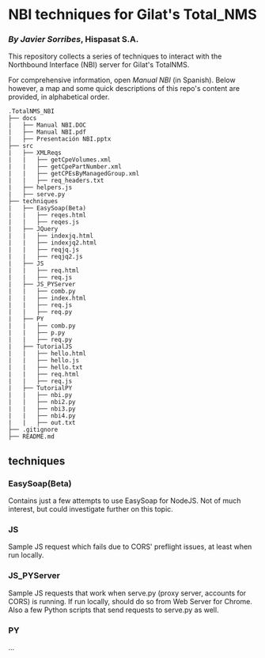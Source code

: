 NBI techniques for Gilat's Total_NMS
====================================
### *By Javier Sorribes*, Hispasat S.A.

This repository collects a series of techniques to interact with the Northbound Interface (NBI) server for Gilat's TotalNMS.

For comprehensive information, open *Manual NBI* (in Spanish). Below however, a map and some quick descriptions of this repo's content are provided, in alphabetical order.

```
.TotalNMS_NBI
├── docs
|   ├── Manual NBI.DOC
|   ├── Manual NBI.pdf
|   ├── Presentación NBI.pptx
├── src
|   ├── XMLReqs
|   |   ├── getCpeVolumes.xml
|   |   ├── getCpePartNumber.xml
|   |   ├── getCPEsByManagedGroup.xml
|   |   ├── req_headers.txt
|   ├── helpers.js
|   ├── serve.py
├── techniques
|   ├── EasySoap(Beta)
|   |   ├── reqes.html
|   |   ├── reqes.js
|   ├── JQuery
|   |   ├── indexjq.html
|   |   ├── indexjq2.html
|   |   ├── reqjq.js
|   |   ├── reqjq2.js
|   ├── JS
|   |   ├── req.html
|   |   ├── req.js
|   ├── JS_PYServer
|   |   ├── comb.py
|   |   ├── index.html
|   |   ├── req.js
|   |   ├── req.py
|   ├── PY
|   |   ├── comb.py
|   |   ├── p.py
|   |   ├── req.py
|   ├── TutorialJS
|   |   ├── hello.html
|   |   ├── hello.js
|   |   ├── hello.txt
|   |   ├── req.html
|   |   ├── req.js
|   ├── TutorialPY
|   |   ├── nbi.py
|   |   ├── nbi2.py
|   |   ├── nbi3.py
|   |   ├── nbi4.py
|   |   ├── out.txt
├── .gitignore
├── README.md
```

techniques
--------------

### EasySoap(Beta)
Contains just a few attempts to use EasySoap for NodeJS. Not of much interest, but could investigate further on this topic.

### JS
Sample JS request which fails due to CORS' preflight issues, at least when run locally.

### JS_PYServer
Sample JS requests that work when serve.py (proxy server, accounts for CORS) is running. If run locally, should do so from Web Server for  Chrome.
Also a few Python scripts that send requests to serve.py as well.

### PY
...
